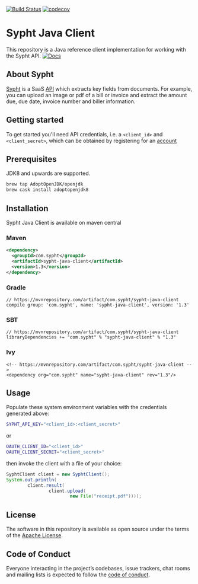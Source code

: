 [![Build Status](https://travis-ci.com/sypht-team/sypht-java-client.svg?branch=master)](https://travis-ci.com/sypht-team/sypht-java-client.svg?branch=master) [![codecov](https://codecov.io/gh/sypht-team/sypht-java-client/branch/master/graph/badge.svg)](https://codecov.io/gh/sypht-team/sypht-java-client)

# Sypht Java Client
This repository is a Java reference client implementation for working with the Sypht API. [![Docs](https://img.shields.io/badge/API%20Docs-site-lightgrey.svg?style=flat-square)](https://docs.sypht.com)

## About Sypht
[Sypht](https://sypht.com) is a SaaS [API]((https://docs.sypht.com/)) which extracts key fields from documents. For
example, you can upload an image or pdf of a bill or invoice and extract the amount due, due date, invoice number
and biller information.

## Getting started
To get started you'll need API credentials, i.e. a `<client_id>` and `<client_secret>`, which can be obtained by registering
for an [account](https://www.sypht.com/signup/developer)

## Prerequisites
JDK8 and upwards are supported.

```Bash
brew tap AdoptOpenJDK/openjdk
brew cask install adoptopenjdk8
```

## Installation
Sypht Java Client is available on maven central

### Maven
```Xml
<dependency>
  <groupId>com.sypht</groupId>
  <artifactId>sypht-java-client</artifactId>
  <version>1.3</version>
</dependency>
```

### Gradle
```
// https://mvnrepository.com/artifact/com.sypht/sypht-java-client
compile group: 'com.sypht', name: 'sypht-java-client', version: '1.3'
```

### SBT
```
// https://mvnrepository.com/artifact/com.sypht/sypht-java-client
libraryDependencies += "com.sypht" % "sypht-java-client" % "1.3"
```

### Ivy
```
<!-- https://mvnrepository.com/artifact/com.sypht/sypht-java-client -->
<dependency org="com.sypht" name="sypht-java-client" rev="1.3"/>
```


## Usage
Populate these system environment variables with the credentials generated above:

```Bash
SYPHT_API_KEY="<client_id>:<client_secret>"
```

or

```Bash
OAUTH_CLIENT_ID="<client_id>"
OAUTH_CLIENT_SECRET="<client_secret>"
```

then invoke the client with a file of your choice:
```Java
SyphtClient client = new SyphtClient();
System.out.println(
        client.result(
                client.upload(
                        new File("receipt.pdf"))));
```

## License
The software in this repository is available as open source under the terms of the [Apache License](https://github.com/sypht-team/sypht-java-client/blob/master/LICENSE).

## Code of Conduct
Everyone interacting in the project’s codebases, issue trackers, chat rooms and mailing lists is expected to follow the [code of conduct](https://github.com/sypht-team/sypht-java-client/blob/master/CODE_OF_CONDUCT.md).
